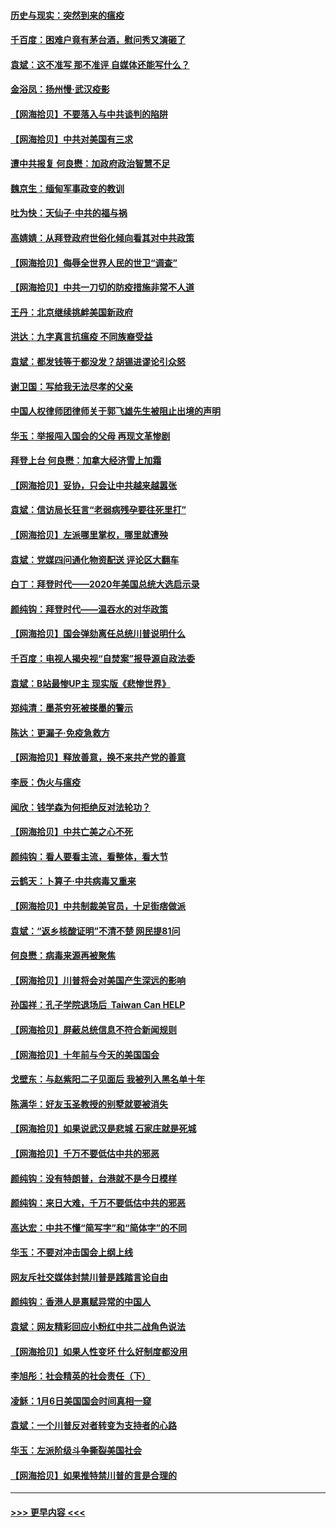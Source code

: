 #### [历史与现实：突然到来的瘟疫](../pages/nsc993/n12738507.md?t=02080751) 
#### [千百度：困难户竟有茅台酒，慰问秀又演砸了](../pages/nsc993/n12738362.md?t=02080751) 
#### [袁斌：这不准写 那不准评 自媒体还能写什么？](../pages/nsc993/n12737833.md?t=02080751) 
#### [金浴凤：扬州慢‧武汉疫影](../pages/nsc993/n12737248.md?t=02080751) 
#### [【网海拾贝】不要落入与中共谈判的陷阱](../pages/nsc993/n12735229.md?t=02080751) 
#### [【网海拾贝】中共对美国有三求](../pages/nsc993/n12735197.md?t=02080751) 
#### [遭中共报复 何良懋：加政府政治智慧不足](../pages/nsc993/n12734323.md?t=02080751) 
#### [魏京生：缅甸军事政变的教训](../pages/nsc993/n12732470.md?t=02080751) 
#### [吐为快：天仙子·中共的福与祸](../pages/nsc993/n12732165.md?t=02080751) 
#### [高婧婧：从拜登政府世俗化倾向看其对中共政策](../pages/nsc993/n12730028.md?t=02080751) 
#### [【网海拾贝】侮辱全世界人民的世卫“调查”](../pages/nsc993/n12727884.md?t=02080751) 
#### [【网海拾贝】中共一刀切的防疫措施非常不人道](../pages/nsc993/n12724879.md?t=02080751) 
#### [王丹：北京继续挑衅美国新政府](../pages/nsc993/n12722456.md?t=02080751) 
#### [洪达：九字真言抗瘟疫 不同族裔受益](../pages/nsc993/n12722448.md?t=02080751) 
#### [袁斌：都发钱等于都没发？胡锡进谬论引众怒](../pages/nsc993/n12722393.md?t=02080751) 
#### [谢卫国：写给我无法尽孝的父亲](../pages/nsc993/n12720325.md?t=02080751) 
#### [中国人权律师团律师关于郭飞雄先生被阻止出境的声明](../pages/nsc993/n12720203.md?t=02080751) 
#### [华玉：举报闯入国会的父母 再现文革惨剧](../pages/nsc993/n12719070.md?t=02080751) 
#### [拜登上台 何良懋：加拿大经济雪上加霜](../pages/nsc993/n12718943.md?t=02080751) 
#### [【网海拾贝】妥协，只会让中共越来越嚣张](../pages/nsc993/n12717392.md?t=02080751) 
#### [袁斌：信访局长狂言“老弱病残孕要往死里打”](../pages/nsc993/n12717343.md?t=02080751) 
#### [【网海拾贝】左派哪里掌权，哪里就遭殃](../pages/nsc993/n12715009.md?t=02080751) 
#### [袁斌：党媒四问通化物资配送 评论区大翻车](../pages/nsc993/n12714950.md?t=02080751) 
#### [白丁：拜登时代——2020年美国总统大选启示录](../pages/nsc993/n12714920.md?t=02080751) 
#### [颜纯钩：拜登时代——温吞水的对华政策](../pages/nsc993/n12713245.md?t=02080751) 
#### [【网海拾贝】国会弹劾离任总统川普说明什么](../pages/nsc993/n12712816.md?t=02080751) 
#### [千百度：电视人揭央视“自焚案”报导源自政法委](../pages/nsc993/n12709760.md?t=02080751) 
#### [袁斌：B站最惨UP主 现实版《悲惨世界》](../pages/nsc993/n12709686.md?t=02080751) 
#### [郑纯清：墨茶穷死被搽墨的警示](../pages/nsc993/n12709262.md?t=02080751) 
#### [陈达：更漏子·免疫急救方](../pages/nsc993/n12709244.md?t=02080751) 
#### [【网海拾贝】释放善意，换不来共产党的善意](../pages/nsc993/n12708361.md?t=02080751) 
#### [李辰：伪火与瘟疫](../pages/nsc993/n12707981.md?t=02080751) 
#### [闻欣：钱学森为何拒绝反对法轮功？](../pages/nsc993/n12707407.md?t=02080751) 
#### [【网海拾贝】中共亡美之心不死](../pages/nsc993/n12707621.md?t=02080751) 
#### [颜纯钩：看人要看主流，看整体，看大节](../pages/nsc993/n12707536.md?t=02080751) 
#### [云鹤天：卜算子‧中共病毒又重来](../pages/nsc993/n12707408.md?t=02080751) 
#### [【网海拾贝】中共制裁美官员，十足街痞做派](../pages/nsc993/n12705115.md?t=02080751) 
#### [袁斌：“返乡核酸证明”不清不楚 网民提81问](../pages/nsc993/n12704982.md?t=02080751) 
#### [何良懋：病毒来源再被聚焦](../pages/nsc993/n12704944.md?t=02080751) 
#### [【网海拾贝】川普将会对美国产生深远的影响](../pages/nsc993/n12703045.md?t=02080751) 
#### [孙国祥：孔子学院退场后  Taiwan Can HELP](../pages/nsc993/n12702430.md?t=02080751) 
#### [【网海拾贝】屏蔽总统信息不符合新闻规则](../pages/nsc993/n12699998.md?t=02080751) 
#### [【网海拾贝】十年前与今天的美国国会](../pages/nsc993/n12696993.md?t=02080751) 
#### [戈壁东：与赵紫阳二子见面后 我被列入黑名单十年](../pages/nsc993/n12696215.md?t=02080751) 
#### [陈满华：好友玉圣教授的别墅就要被消失](../pages/nsc993/n12695411.md?t=02080751) 
#### [【网海拾贝】如果说武汉是悲城 石家庄就是死城](../pages/nsc993/n12694589.md?t=02080751) 
#### [【网海拾贝】千万不要低估中共的邪恶](../pages/nsc993/n12692771.md?t=02080751) 
#### [颜纯钩：没有特朗普，台港就不是今日模样](../pages/nsc993/n12692678.md?t=02080751) 
#### [颜纯钩：来日大难，千万不要低估中共的邪恶](../pages/nsc993/n12692080.md?t=02080751) 
#### [高达宏：中共不懂“简写字”和“简体字”的不同](../pages/nsc993/n12692068.md?t=02080751) 
#### [华玉：不要对冲击国会上纲上线](../pages/nsc993/n12689948.md?t=02080751) 
#### [网友斥社交媒体封禁川普是践踏言论自由](../pages/nsc993/n12687482.md?t=02080751) 
#### [颜纯钩：香港人是禀赋异常的中国人](../pages/nsc993/n12685142.md?t=02080751) 
#### [袁斌：网友精彩回应小粉红中共二战角色说法](../pages/nsc993/n12684994.md?t=02080751) 
#### [【网海拾贝】如果人性变坏 什么好制度都没用](../pages/nsc993/n12683000.md?t=02080751) 
#### [李旭彤：社会精英的社会责任（下）](../pages/nsc993/n12680604.md?t=02080751) 
#### [凌稣：1月6日美国国会时间真相一窥](../pages/nsc993/n12682780.md?t=02080751) 
#### [袁斌：一个川普反对者转变为支持者的心路](../pages/nsc993/n12682700.md?t=02080751) 
#### [华玉：左派阶级斗争撕裂美国社会](../pages/nsc993/n12681226.md?t=02080751) 
#### [【网海拾贝】如果推特禁川普的言是合理的](../pages/nsc993/n12681232.md?t=02080751) 

----
#### [ >>> 更早内容 <<< ](../indexes/nsc993-earlier.md)
